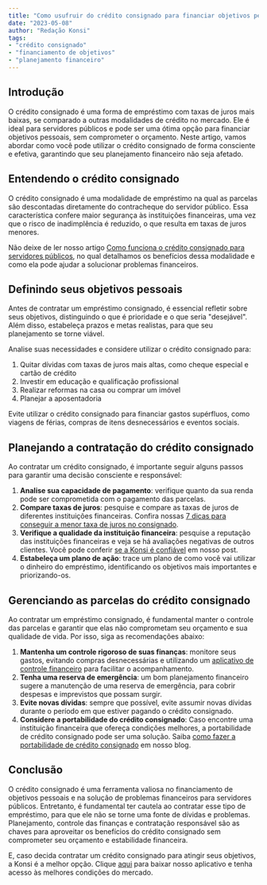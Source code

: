 ```yaml
---
title: "Como usufruir do crédito consignado para financiar objetivos pessoais sem comprometer seu orçamento"
date: "2023-05-08"
author: "Redação Konsi"
tags:
- "crédito consignado"
- "financiamento de objetivos"
- "planejamento financeiro"
---
```


## Introdução

O crédito consignado é uma forma de empréstimo com taxas de juros mais baixas, se comparado a outras modalidades de crédito no mercado. Ele é ideal para servidores públicos e pode ser uma ótima opção para financiar objetivos pessoais, sem comprometer o orçamento. Neste artigo, vamos abordar como você pode utilizar o crédito consignado de forma consciente e efetiva, garantindo que seu planejamento financeiro não seja afetado.

## Entendendo o crédito consignado

O crédito consignado é uma modalidade de empréstimo na qual as parcelas são descontadas diretamente do contracheque do servidor público. Essa característica confere maior segurança às instituições financeiras, uma vez que o risco de inadimplência é reduzido, o que resulta em taxas de juros menores. 

Não deixe de ler nosso artigo [Como funciona o crédito consignado para servidores públicos](como-funciona-consignado-servidores-publicos.md), no qual detalhamos os benefícios dessa modalidade e como ela pode ajudar a solucionar problemas financeiros.

## Definindo seus objetivos pessoais

Antes de contratar um empréstimo consignado, é essencial refletir sobre seus objetivos, distinguindo o que é prioridade e o que seria "desejável". Além disso, estabeleça prazos e metas realistas, para que seu planejamento se torne viável.

Analise suas necessidades e considere utilizar o crédito consignado para:

1. Quitar dívidas com taxas de juros mais altas, como cheque especial e cartão de crédito
2. Investir em educação e qualificação profissional
3. Realizar reformas na casa ou comprar um imóvel
4. Planejar a aposentadoria

Evite utilizar o crédito consignado para financiar gastos supérfluos, como viagens de férias, compras de itens desnecessários e eventos sociais.

## Planejando a contratação do crédito consignado

Ao contratar um crédito consignado, é importante seguir alguns passos para garantir uma decisão consciente e responsável:

1. **Analise sua capacidade de pagamento**: verifique quanto da sua renda pode ser comprometida com o pagamento das parcelas.
2. **Compare taxas de juros**: pesquise e compare as taxas de juros de diferentes instituições financeiras. Confira nossas [7 dicas para conseguir a menor taxa de juros no consignado](7-dicas-para-conseguir-a-menor-taxa-de-juros-no-consignado.md).
3. **Verifique a qualidade da instituição financeira**: pesquise a reputação das instituições financeiras e veja se há avaliações negativas de outros clientes. Você pode conferir [se a Konsi é confiável](konsi-e-confiavel-saiba-mais-sobre-nos.md) em nosso post.
4. **Estabeleça um plano de ação**: trace um plano de como você vai utilizar o dinheiro do empréstimo, identificando os objetivos mais importantes e priorizando-os.

## Gerenciando as parcelas do crédito consignado

Ao contratar um empréstimo consignado, é fundamental manter o controle das parcelas e garantir que elas não comprometam seu orçamento e sua qualidade de vida. Por isso, siga as recomendações abaixo:

1. **Mantenha um controle rigoroso de suas finanças**: monitore seus gastos, evitando compras desnecessárias e utilizando um [aplicativo de controle financeiro](aplicativo-de-controle-financeiro-confira-otimas-opcoes.md) para facilitar o acompanhamento.
2. **Tenha uma reserva de emergência**: um bom planejamento financeiro sugere a manutenção de uma reserva de emergência, para cobrir despesas e imprevistos que possam surgir.
3. **Evite novas dívidas**: sempre que possível, evite assumir novas dívidas durante o período em que estiver pagando o crédito consignado.
4. **Considere a portabilidade do crédito consignado**: Caso encontre uma instituição financeira que ofereça condições melhores, a portabilidade de crédito consignado pode ser uma solução. Saiba [como fazer a portabilidade de crédito consignado](como-fazer-a-portabilidade-de-credito-consignado.md) em nosso blog.

## Conclusão

O crédito consignado é uma ferramenta valiosa no financiamento de objetivos pessoais e na solução de problemas financeiros para servidores públicos. Entretanto, é fundamental ter cautela ao contratar esse tipo de empréstimo, para que ele não se torne uma fonte de dívidas e problemas. Planejamento, controle das finanças e contratação responsável são as chaves para aproveitar os benefícios do crédito consignado sem comprometer seu orçamento e estabilidade financeira.

E, caso decida contratar um crédito consignado para atingir seus objetivos, a Konsi é a melhor opção. Clique [aqui](https://konsi.com.br/download) para baixar nosso aplicativo e tenha acesso às melhores condições do mercado.